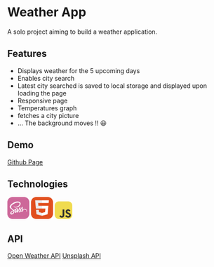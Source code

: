 # Weather App

A solo project aiming to build a weather application.

## Features

- Displays weather for the 5 upcoming days
- Enables city search
- Latest city searched is saved to local storage and displayed upon loading the page
- Responsive page
- Temperatures graph
- fetches a city picture
- ... The background moves !! :laughing:

## Demo

[Github Page]("https://caroline1123.github.io/weather-app/")

## Technologies

<div align="left" dir="auto">  
<img src="https://github.com/tandpfun/skill-icons/blob/main/icons/Sass.svg" alt="SASS" height="50" data-canonical-src="https://profilinator.rishav.dev/skills-assets/css3-original-wordmark.svg" style="max-width: 100%;">
  
<img src="https://github.com/tandpfun/skill-icons/blob/main/icons/HTML.svg" alt="HTML5" height="50" style="max-width: 100%;">

<img src="https://github.com/tandpfun/skill-icons/blob/main/icons/JavaScript.svg" alt="JavaScript" height="40" style="max-width: 100%;">
</div>

## API

[Open Weather API]("https://openweathermap.org/api")
[Unsplash API]("https://unsplash.com/developers")
